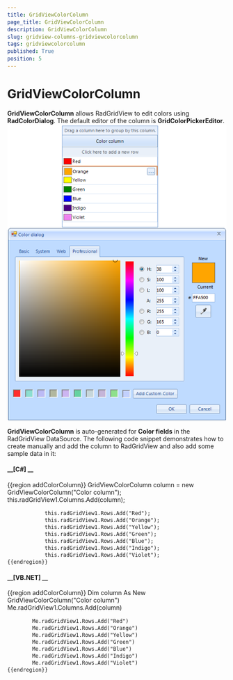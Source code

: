 ```yaml
---
title: GridViewColorColumn
page_title: GridViewColorColumn
description: GridViewColorColumn
slug: gridview-columns-gridviewcolorcolumn
tags: gridviewcolorcolumn
published: True
position: 5
---
```


# GridViewColorColumn



__GridViewColorColumn__ allows RadGridView to edit colors using __RadColorDialog__. 
   		  The default editor of the column is __GridColorPickerEditor__.
      ![gridview-columns-gridviewcolorcolumn 001](images/gridview-columns-gridviewcolorcolumn001.png)

__GridViewColorColumn__ is auto-generated for __Color fields__ in the RadGridView DataSource.
			The following code snippet demonstrates how to create manually and add the column to RadGridView and also add some sample data in it:
		

#### __[C#] __

{{region addColorColumn}}
	            GridViewColorColumn column = new GridViewColorColumn("Color column");
	            this.radGridView1.Columns.Add(column);
	
	            this.radGridView1.Rows.Add("Red");
	            this.radGridView1.Rows.Add("Orange");
	            this.radGridView1.Rows.Add("Yellow");
	            this.radGridView1.Rows.Add("Green");
	            this.radGridView1.Rows.Add("Blue");
	            this.radGridView1.Rows.Add("Indigo");
	            this.radGridView1.Rows.Add("Violet");
	{{endregion}}



#### __[VB.NET] __

{{region addColorColumn}}
	        Dim column As New GridViewColorColumn("Color column")
	        Me.radGridView1.Columns.Add(column)
	
	        Me.radGridView1.Rows.Add("Red")
	        Me.radGridView1.Rows.Add("Orange")
	        Me.radGridView1.Rows.Add("Yellow")
	        Me.radGridView1.Rows.Add("Green")
	        Me.radGridView1.Rows.Add("Blue")
	        Me.radGridView1.Rows.Add("Indigo")
	        Me.radGridView1.Rows.Add("Violet")
	{{endregion}}



